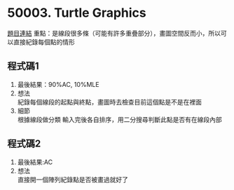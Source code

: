 # 50003. Turtle Graphics
[題目連結](https://judgegirl.csie.org/problem/0/50003)
重點：是線段很多條（可能有許多重疊部分），畫圖空間反而小，所以可以直接紀錄每個點的情形

## 程式碼1
1. 最後結果：90%AC, 10%MLE
2. 想法<br>
    紀錄每個線段的起點與終點，畫圖時去檢查目前這個點是不是在裡面
3. 細節<br>
    根據線段做分類 輸入完後各自排序，用二分搜尋判斷此點是否有在線段內部

## 程式碼2
1. 最後結果:AC
2. 想法<br>
    直接開一個陣列紀錄點是否被畫過就好了